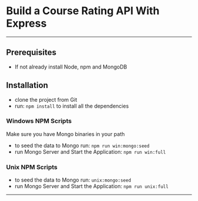 # Build a Course Rating API With Express
---
## Prerequisites

- If not already install Node, npm and MongoDB

## Installation

- clone the project from Git
- run: `npm install` to install all the dependencies

### Windows NPM Scripts
Make sure you have Mongo binaries in your path

- to seed the data to Mongo run: `npm run win:mongo:seed`
- run Mongo Server and Start the Application: `npm run win:full`

### Unix NPM Scripts
- to seed the data to Mongo run: `unix:mongo:seed`
- run Mongo Server and Start the Application: `npm run unix:full`

---
